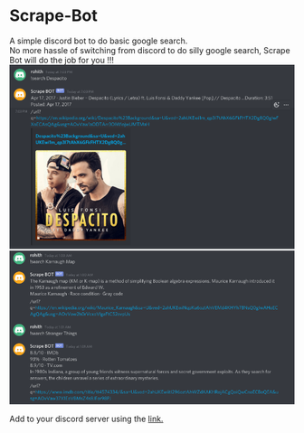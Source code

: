 # Scrape-Bot
A simple discord bot to do basic google search.   
No more hassle of switching from discord to do silly google search, Scrape Bot will do the job for you !!!  
![sample search1](https://github.com/rohithp7777/Scrape-Bot/blob/main/Screenshot%20from%202020-11-19%2019-06-04.png)
![sample search2](https://github.com/rohithp7777/Scrape-Bot/blob/main/Screenshot%20from%202020-11-19%2019-06-43.png)

Add to your discord server using the [link.](https://discord.com/api/oauth2/authorize?client_id=778595332266262558&permissions=0&scope=bot)
